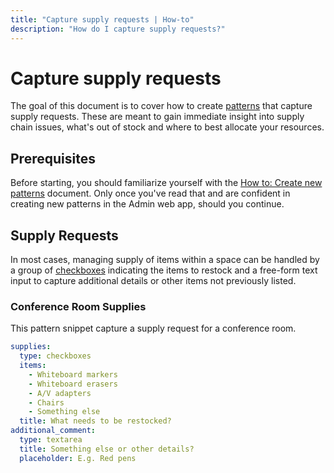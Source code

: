 ```yaml
---
title: "Capture supply requests | How-to"
description: "How do I capture supply requests?"
---
```


# Capture supply requests

The goal of this document is to cover how to create [patterns](/reference/patterns/) that capture supply requests. These are meant to gain immediate insight into supply chain issues, what's out of stock and where to best allocate your resources.

## Prerequisites

Before starting, you should familiarize yourself with the [How to: Create new patterns](/how-to/create-new-patterns/) document. Only once you've read that and are confident in creating new patterns in the Admin web app, should you continue.

## Supply Requests

In most cases, managing supply of items within a space can be handled by a group of [checkboxes](/reference/patterns.html#multiple-checkboxes) indicating the items to restock and a free-form text input to capture additional details or other items not previously listed.

### Conference Room Supplies

This pattern snippet capture a supply request for a conference room.

```yaml
supplies:
  type: checkboxes
  items:
    - Whiteboard markers
    - Whiteboard erasers
    - A/V adapters
    - Chairs
    - Something else
  title: What needs to be restocked?
additional_comment:
  type: textarea
  title: Something else or other details?
  placeholder: E.g. Red pens
```

<CaptionedImage
  src="/images/how-tos/capture-conf-room-supplies.png"
  alt="Capture conference room supply request."
  width="85%"
/>
